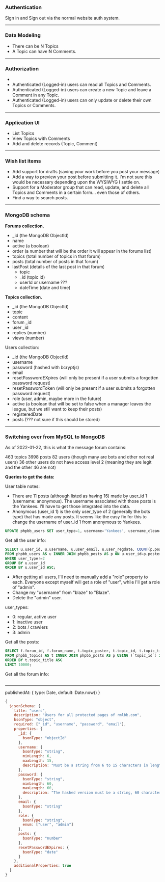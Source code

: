 ### Authentication

Sign in and Sign out via the normal website auth system.

---

### Data Modeling

-   There can be N Topics
-   A Topic can have N Comments.

---

### Authorization

-
-   Authenticated (Logged-in) users can read all Topics and Comments.
-   Authenticated (Logged-in) users can create a new Topic and leave a Comment in any Topic.
-   Authenticated (Logged-in) users can only update or delete their own Topics or Comments.

---

### Application UI

-   List Topics
-   View Topics with Comments
-   Add and delete records (Topic, Comment)

---

### Wish list items

-   Add support for drafts (saving your work before you post your message)
-   Add a way to preview your post before submitting it. I'm not sure this would be necessary depending upon the WYSIWYG I settle on.
-   Support for a Moderator group that can read, update, and delete all Topics and Comments in a certain form... even those of others.
-   Find a way to search posts.

---

### MongoDB schema

**Forums collection.**

-   \_id (the MongoDB ObjectId)
-   name
-   active (a boolean)
-   order (a number that will be the order it will appear in the forums list)
-   topics (total number of topics in that forum)
-   posts (total number of posts in that forum)
-   lastPost (details of the last post in that forum)
    -   topic
    -   \_id (topic id)
    -   userId or username ???
    -   dateTime (date and time)

**Topics collection.**

-   \_id (the MongoDB ObjectId)
-   topic
-   content
-   forum \_id
-   user \_id
-   replies (number)
-   views (number)

Users collection:

-   \_id (the MongoDB ObjectId)
-   username
-   password (hashed with bcryptjs)
-   email
-   resetPasswordEXpires (will only be present if a user submits a forgotten password request)
-   resetPasswordToken (will only be present if a user submits a forgotten password request)
-   role (user, admin, maybe more in the future)
-   active (a boolean that will be set to false when a manager leaves the league, but we still want to keep their posts)
-   registeredDate
-   posts (??? not sure if this should be stored)

---

### Switching over from MySQL to MongoDB

As of 2022-01-22, this is what the message forum contains:

463 topics
3698 posts
82 users (though many are bots and other not real users)
36 other users do not have access level 2 (meaning they are legit and the other 46 are not)

**Queries to get the data:**

User table notes:

-   There are 11 posts (although listed as having 16) made by user_id 1 (username: anonymous). The username associated with those posts is the Yankees. I'll have to get those integrated into the data.
-   Anonymous (user_id 1) is the only user_type of 2 (generally the bots type) that has made any posts. It seems like the easy fix for this to change the username of user_id 1 from anonymous to Yankees.

```sql
UPDATE phpbb_users SET user_type=1, username='Yankees', username_clean='yankees' WHERE user_id=1
```

Get all the user info:

```sql
SELECT u.user_id, u.username, u.user_email, u.user_regdate, COUNT(p.post_id) AS total_posts
FROM phpbb_users AS u INNER JOIN phpbb_posts AS p ON u.user_id=p.poster_id
WHERE user_type!=2
GROUP BY u.user_id
ORDER BY u.user_id ASC;
```

-   After getting all users, I'll need to manually add a "role" property to each. Everyone except myself will get a role of "user", while I'll get a role of "admin".
-   Change my "username" from "blaze" to "Blaze".
-   Delete the "admin" user.

user_types:

-   0: regular, active user
-   1: inactive user
-   2: bots / crawlers
-   3: admin

Get all the posts:

```sql
SELECT f.forum_id, f.forum_name, t.topic_poster, t.topic_id, t.topic_title, p.post_id, p.post_subject, p.post_time, u.user_id, u.username
FROM phpbb_topics AS t INNER JOIN phpbb_posts AS p USING (`topic_id`) INNER JOIN phpbb_forums AS f ON t.forum_id=f.forum_id INNER JOIN phpbb_users AS u ON u.user_id=p.poster_id
ORDER BY t.topic_title ASC
LIMIT 10000;
```

Get all the forum info:

```sql

```

---

publishedAt: { type: Date, default: Date.now() }

```js
{
  $jsonSchema: {
    title: "users",
    description: "Users for all protected pages of rmlbb.com",
    bsonType: "object",
    required: ["_id", "username", "password", "email"],
    properties: {
      _id: {
        bsonType: "objectId"
      },
      username: {
        bsonType: "string",
        minLength: 6,
        maxLength: 15,
        description: "Must be a string from 6 to 15 characters in length and is required"
      },
      password: {
        bsonType: "string",
        minLength: 60,
        maxLength: 60,
        description: "The hashed version must be a string, 60 characters in length and is required"
      },
      email: {
        bsonType: "string"
      },
      role: {
        bsonType: "string",
        enum: ["user", "admin"]
      },
      posts: {
        bsonType: "number"
      },
      resetPasswordEXpires: {
        bsonType: "date"
      }
    },
    additionalProperties: true
  }
}
```
